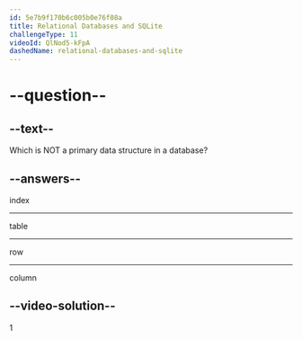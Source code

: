 ```yaml
---
id: 5e7b9f170b6c005b0e76f08a
title: Relational Databases and SQLite
challengeType: 11
videoId: QlNod5-kFpA
dashedName: relational-databases-and-sqlite
---
```


# --question--

## --text--

Which is NOT a primary data structure in a database?

## --answers--

index

---

table

---

row

---

column

## --video-solution--

1

